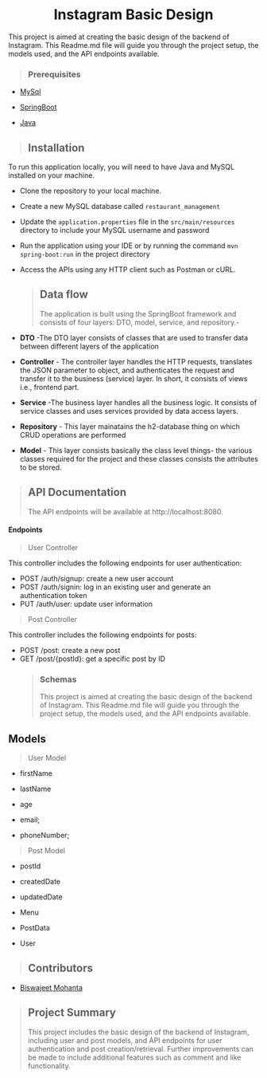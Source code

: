 <h1 align="center"> 
Instagram Basic Design</h1>
This project is aimed at creating the basic design of the backend of Instagram. This Readme.md file will guide you through the project setup, the models used, and the API endpoints available.

> ### Prerequisites

- [MySql](https://img.shields.io/badge/DBMS-MYSQL%205.7%20or%20Higher-red)
- [SpringBoot](https://img.shields.io/badge/Framework-SpringBoot-green)

- [Java](https://img.shields.io/badge/Language-Java%208%20or%20higher-yellow)

> ## Installation

To run this application locally, you will need to have Java and MySQL installed on your machine.

- Clone the repository to your local machine.
- Create a new MySQL database called `restaurant_management`
- Update the `application.properties` file in the `src/main/resources` directory to include your MySQL username and password
- Run the application using your IDE or by running the command `mvn spring-boot:run` in the project directory
- Access the APIs using any HTTP client such as Postman or cURL.

  > ## Data flow
  >
  > The application is built using the SpringBoot framework and consists of four layers: DTO, model, service, and repository.-

- **DTO** -The DTO layer consists of classes that are used to transfer data between different layers of the application
- **Controller** - The controller layer handles the HTTP requests, translates the JSON parameter to object, and authenticates the request and transfer it to the business (service) layer. In short, it consists of views i.e., frontend part.
- **Service** -The business layer handles all the business logic. It consists of service classes and uses services provided by data access layers.
- **Repository** - This layer mainatains the h2-database thing on which CRUD operations are performed
- **Model** - This layer consists basically the class level things- the various classes required for the project and these classes consists the attributes to be stored.

> ## API Documentation
>
> The API endpoints will be available at http://localhost:8080.

#### Endpoints

> User Controller

This controller includes the following endpoints for user authentication:

- POST /auth/signup: create a new user account
- POST /auth/signin: log in an existing user and generate an authentication token
- PUT /auth/user: update user information

> Post Controller

This controller includes the following endpoints for posts:

- POST /post: create a new post
- GET /post/{postId}: get a specific post by ID
  > ### Schemas
  >
  > This project is aimed at creating the basic design of the backend of Instagram. This Readme.md file will guide you through the project setup, the models used, and the API endpoints available.

## Models

> User Model

- firstName

- lastName

- age

- email;
- phoneNumber;

> Post Model

- postId

- createdDate

- updatedDate

- Menu

- PostData
- User

> ## Contributors

- [Biswajeet Mohanta](https://github.com/Biswajeetmohanta123)

> ## Project Summary
>
> This project includes the basic design of the backend of Instagram, including user and post models, and API endpoints for user authentication and post creation/retrieval. Further improvements can be made to include additional features such as comment and like functionality.
